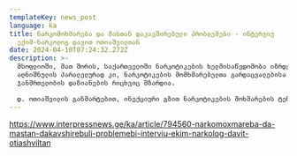 ```yaml
---
templateKey: news_post
language: ka
title: ნარკომოხმარება და მასთან დაკავშირებული პრობლემები - ინტერვიუ
  ექიმ-ნარკოლოგ დავით ოთიაშვილთან
date: 2024-04-10T07:24:32.272Z
description: >-
  მსოფლიოში, მათ შორის, საქართველოში ნარკოტიკების ხელმისაწვდომობა იზრდება.
  აღნიშნულის პარალელურად კი, ნარკოტიკების მომხმარებელთა გარდაცვალებისა და
  ჯანმრთელობის დაზიანების რიცხვიც მზარდია.

  დ. ოთიაშვილის განმარტებით, ინექციური გზით ნარკოტიკების მოხმარების ტენდენცია კლებისკენ მიდის, ვინაიდან ახლა ტენდენციური სხვა მეთოდებია. არსებულ მდგომარეობას იმ მონაცემების საფუძველზე ვაფასებთ, რომელიც გაგვაჩნია და არა პირადი შთაბეჭდილებების მიხედვით.
---
```

<https://www.interpressnews.ge/ka/article/794560-narkomoxmareba-da-mastan-dakavshirebuli-problemebi-interviu-ekim-narkolog-davit-otiashviltan>